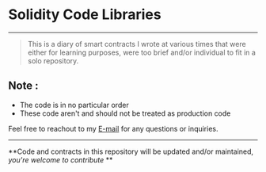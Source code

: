 # Solidity Code Libraries
___
> This is a diary of smart contracts I wrote at various times that were either for learning purposes, were too brief and/or individual to fit in a solo repository.

## **Note** :
* The code is in no particular order
* These code aren't and should not be treated as production code

Feel free to reachout to my [E-mail](mailto:Chantler.aob@gmail.com "Mobey's Email address") for any questions or inquiries.

___
**Code and contracts in this repository will be updated and/or maintained, _you're welcome to contribute_ **